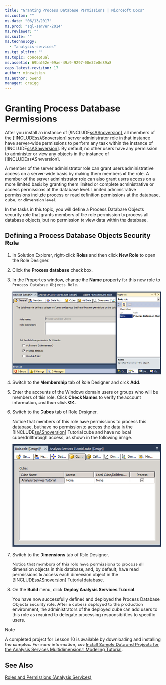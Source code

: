 ```yaml
---
title: "Granting Process Database Permissions | Microsoft Docs"
ms.custom: ""
ms.date: "06/13/2017"
ms.prod: "sql-server-2014"
ms.reviewer: ""
ms.suite: ""
ms.technology: 
  - "analysis-services"
ms.tgt_pltfrm: ""
ms.topic: conceptual
ms.assetid: 69ba952e-09ae-49a9-9297-00e32e8e89a8
caps.latest.revision: 17
author: minewiskan
ms.author: owend
manager: craigg
---
```

# Granting Process Database Permissions
  After you install an instance of [!INCLUDE[ssASnoversion](../includes/ssasnoversion-md.md)], all members of the [!INCLUDE[ssASnoversion](../includes/ssasnoversion-md.md)] server administrator role in that instance have server-wide permissions to perform any task within the instance of [!INCLUDE[ssASnoversion](../includes/ssasnoversion-md.md)]. By default, no other users have any permission to administer or view any objects in the instance of [!INCLUDE[ssASnoversion](../includes/ssasnoversion-md.md)].  
  
 A member of the server administrator role can grant users administrative access on a server-wide basis by making them members of the role. A member of the server administrator role can also grant users access on a more limited basis by granting them limited or complete administrative or access permissions at the database level. Limited administrative permissions include process or read definition permissions at the database, cube, or dimension level.  
  
 In the tasks in this topic, you will define a Process Database Objects security role that grants members of the role permission to process all database objects, but no permission to view data within the database.  
  
## Defining a Process Database Objects Security Role  
  
1.  In Solution Explorer, right-click **Roles** and then click **New Role** to open the Role Designer.  
  
2.  Click the **Process database** check box.  
  
3.  In the Properties window, change the **Name** property for this new role to `Process Database Objects Role`.  
  
     ![Role Designer](../../2014/tutorials/media/l10-security-1.png "Role Designer")  
  
4.  Switch to the **Membership** tab of Role Designer and click **Add**.  
  
5.  Enter the accounts of the Windows domain users or groups who will be members of this role. Click **Check Names** to verify the account information, and then click **OK**.  
  
6.  Switch to the **Cubes** tab of Role Designer.  
  
     Notice that members of this role have permissions to process this database, but have no permission to access the data in the [!INCLUDE[ssASnoversion](../includes/ssasnoversion-md.md)] Tutorial cube and have no local cube/drillthrough access, as shown in the following image.  
  
     ![Cubes tab of Role Designer](../../2014/tutorials/media/l10-security-2.png "Cubes tab of Role Designer")  
  
7.  Switch to the **Dimensions** tab of Role Designer.  
  
     Notice that members of this role have permissions to process all dimension objects in this database, and, by default, have read permissions to access each dimension object in the [!INCLUDE[ssASnoversion](../includes/ssasnoversion-md.md)] Tutorial database.  
  
8.  On the **Build** menu, click **Deploy Analysis Services Tutorial**.  
  
     You have now successfully defined and deployed the Process Database Objects security role. After a cube is deployed to the production environment, the administrators of the deployed cube can add users to this role as required to delegate processing responsibilities to specific users.  
  
> [!NOTE]  
>  A completed project for Lesson 10 is available by downloading and installing the samples. For more information, see [Install Sample Data and Projects for the Analysis Services Multidimensional Modeling Tutorial](install-sample-data-and-projects.md).  
  
## See Also  
 [Roles and Permissions &#40;Analysis Services&#41;](multidimensional-models/roles-and-permissions-analysis-services.md)  
  
  
